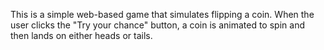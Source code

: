This is a simple web-based game that simulates flipping a coin. When the user clicks the "Try your chance" button, a coin is animated to spin and then lands on either heads or tails.

